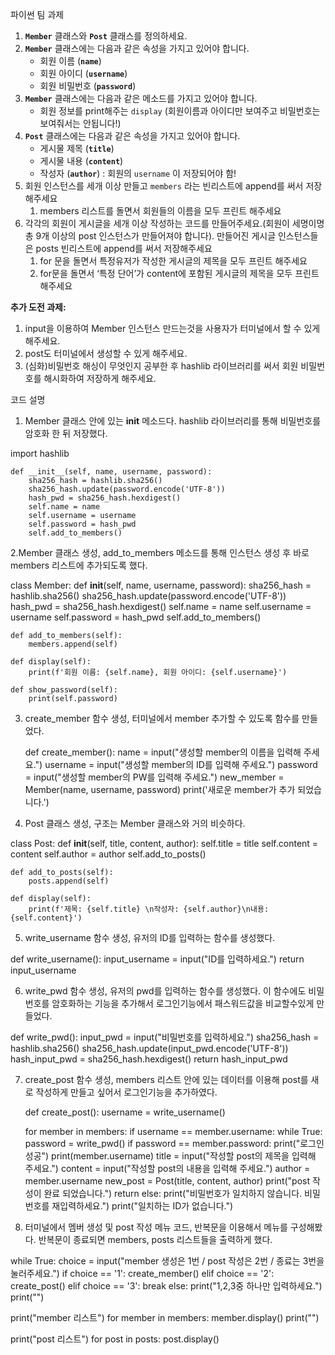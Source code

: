 파이썬 팀 과제

1. **`Member`** 클래스와 **`Post`** 클래스를 정의하세요.
2. **`Member`** 클래스에는 다음과 같은 속성을 가지고 있어야 합니다.
    - 회원 이름 (**`name`**)
    - 회원 아이디 (**`username`**)
    - 회원 비밀번호 (**`password`**)
3. **`Member`** 클래스에는 다음과 같은 메소드를 가지고 있어야 합니다.
    - 회원 정보를 print해주는 `display` (회원이름과 아이디만 보여주고 비밀번호는 보여줘서는 안됩니다!)
4. **`Post`** 클래스에는 다음과 같은 속성을 가지고 있어야 합니다.
    - 게시물 제목 (**`title`**)
    - 게시물 내용 (**`content`**)
    - 작성자 (**`author`**) : 회원의 `username` 이 저장되어야 함!
5. 회원 인스턴스를 세개 이상 만들고 `members` 라는 빈리스트에 append를 써서 저장해주세요
    1. members 리스트를 돌면서 회원들의 이름을 모두 프린트 해주세요
6. 각각의 회원이 게시글을 세개 이상 작성하는 코드를 만들어주세요.(회원이 세명이명 총 9개 이상의 post 인스턴스가 만들어져야 합니다). 만들어진 게시글 인스턴스들은 posts 빈리스트에 append를 써서 저장해주세요
    1. for 문을 돌면서 특정유저가 작성한 게시글의 제목을 모두 프린트 해주세요
    2. for문을 돌면서 ‘특정 단어’가 content에 포함된 게시글의 제목을 모두 프린트 해주세요
  
**추가 도전 과제:**

1. input을 이용하여 Member 인스턴스 만드는것을 사용자가 터미널에서 할 수 있게 해주세요.
2. post도 터미널에서 생성할 수 있게 해주세요.
3. (심화)비밀번호 해싱이 무엇인지 공부한 후 hashlib 라이브러리를 써서 회원 비밀번호를 해시화하여 저장하게 해주세요.

코드 설명


1. Member 클래스 안에 있는 __init__ 메소드다. hashlib 라이브러리를 통해 비밀번호를 암호화 한 뒤 저장했다.

import hashlib

    def __init__(self, name, username, password):
        sha256_hash = hashlib.sha256()
        sha256_hash.update(password.encode('UTF-8'))
        hash_pwd = sha256_hash.hexdigest()
        self.name = name
        self.username = username
        self.password = hash_pwd
        self.add_to_members()

2.Member 클래스 생성, add_to_members 메소드를 통해 인스턴스 생성 후 바로 members 리스트에 추가되도록 했다.

class Member:
    def __init__(self, name, username, password):
        sha256_hash = hashlib.sha256()
        sha256_hash.update(password.encode('UTF-8'))
        hash_pwd = sha256_hash.hexdigest()
        self.name = name
        self.username = username
        self.password = hash_pwd
        self.add_to_members()

    def add_to_members(self):
        members.append(self)

    def display(self):
        print(f'회원 이름: {self.name}, 회원 아이디: {self.username}')

    def show_password(self):
        print(self.password)
        
3. create_member 함수 생성, 터미널에서 member 추가할 수 있도록 함수를 만들었다.

   def create_member():
    name = input("생성할 member의 이름을 입력해 주세요.")
    username = input("생성할 member의 ID를 입력해 주세요.")
    password = input("생성할 member의 PW를 입력해 주세요.")
    new_member = Member(name, username, password)
    print('새로운 member가 추가 되었습니다.')

4. Post 클래스 생성, 구조는 Member 클래스와 거의 비슷하다.

class Post:
    def __init__(self, title, content, author):
        self.title = title
        self.content = content
        self.author = author
        self.add_to_posts()

    def add_to_posts(self):
        posts.append(self)

    def display(self):
        print(f'제목: {self.title} \n작성자: {self.author}\n내용: {self.content}')

5. write_username 함수 생성, 유저의 ID를 입력하는 함수를 생성했다.

def write_username():
    input_username = input("ID를 입력하세요.")
    return input_username

6. write_pwd 함수 생성, 유저의 pwd를 입력하는 함수를 생성했다. 이 함수에도 비밀번호를 암호화하는 기능을 추가해서 로그인기능에서 패스워드값을 비교할수있게 만들었다.

def write_pwd():
    input_pwd = input("비밀번호를 입력하세요.")
    sha256_hash = hashlib.sha256()
    sha256_hash.update(input_pwd.encode('UTF-8'))
    hash_input_pwd = sha256_hash.hexdigest()
    return hash_input_pwd

7. create_post 함수 생성, members 리스트 안에 있는 데이터를 이용해 post를 새로 작성하게 만들고 싶어서 로그인기능을 추가하였다.

   def create_post():
    username = write_username()

    for member in members:
        if username == member.username:
            while True:
                password = write_pwd()
                if password == member.password:
                    print("로그인 성공")
                    print(member.username)
                    title = input("작성할 post의 제목을 입력해 주세요.")
                    content = input("작성할 post의 내용을 입력해 주세요.")
                    author = member.username
                    new_post = Post(title, content, author)
                    print("post 작성이 완료 되었습니다.")
                    return
                else:
                    print("비밀번호가 일치하지 않습니다. 비밀번호를 재입력하세요.")
    print("일치하는 ID가 없습니다.")

8. 터미널에서 멤버 생성 및 post 작성 메뉴 코드, 반복문을 이용해서 메뉴를 구성해봤다. 반복문이 종료되면 members, posts 리스트들을 출력하게 했다.

while True:
    choice = input("member 생성은 1번 / post 작성은 2번 / 종료는 3번을 눌러주세요.")
    if choice == '1':
        create_member()
    elif choice == '2':
        create_post()
    elif choice == '3':
        break
    else:
        print("1,2,3중 하나만 입력하세요.")
print("")

print("member 리스트")
for member in members:
    member.display()
print("")

print("post 리스트")
for post in posts:
    post.display()
